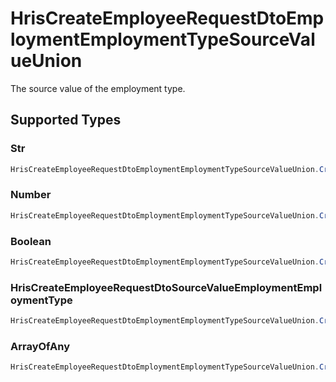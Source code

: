 # HrisCreateEmployeeRequestDtoEmploymentEmploymentTypeSourceValueUnion

The source value of the employment type.


## Supported Types

### Str

```csharp
HrisCreateEmployeeRequestDtoEmploymentEmploymentTypeSourceValueUnion.CreateStr(/* values here */);
```

### Number

```csharp
HrisCreateEmployeeRequestDtoEmploymentEmploymentTypeSourceValueUnion.CreateNumber(/* values here */);
```

### Boolean

```csharp
HrisCreateEmployeeRequestDtoEmploymentEmploymentTypeSourceValueUnion.CreateBoolean(/* values here */);
```

### HrisCreateEmployeeRequestDtoSourceValueEmploymentEmploymentType

```csharp
HrisCreateEmployeeRequestDtoEmploymentEmploymentTypeSourceValueUnion.CreateHrisCreateEmployeeRequestDtoSourceValueEmploymentEmploymentType(/* values here */);
```

### ArrayOfAny

```csharp
HrisCreateEmployeeRequestDtoEmploymentEmploymentTypeSourceValueUnion.CreateArrayOfAny(/* values here */);
```

